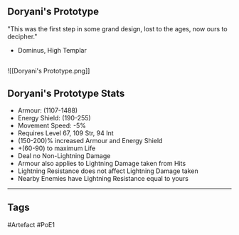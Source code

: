 ## Doryani's Prototype
"This was the first step in some grand design,
lost to the ages, now ours to decipher."
- Dominus, High Templar
##
![[Doryani's Prototype.png]]
## Doryani's Prototype Stats
- Armour: (1107-1488)
- Energy Shield: (190-255)
- Movement Speed: -5%
- Requires Level 67, 109 Str, 94 Int
- (150-200)% increased Armour and Energy Shield
- +(60-90) to maximum Life
- Deal no Non-Lightning Damage
- Armour also applies to Lightning Damage taken from Hits
- Lightning Resistance does not affect Lightning Damage taken
- Nearby Enemies have Lightning Resistance equal to yours


---
## Tags
#Artefact
#PoE1
